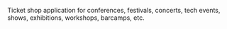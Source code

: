 Ticket shop application for conferences, festivals, concerts, tech events, shows, exhibitions, workshops, barcamps, etc.